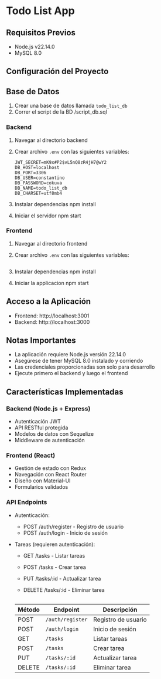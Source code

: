 
# Todo List App

## Requisitos Previos
- Node.js v22.14.0
- MySQL 8.0

## Configuración del Proyecto

## Base de Datos
1. Crear una base de datos llamada `todo_list_db`
2. Correr el script de la BD
    /script_db.sql

### Backend

1. Navegar al directorio backend
2. Crear archivo `.env` con las siguientes variables:
    ```PORT=3000
    JWT_SECRET=mK9x#P2$vL5nQ8zR4jH7@wY2
    DB_HOST=localhost
    DB_PORT=3306
    DB_USER=constantino
    DB_PASSWORD=cokuva
    DB_NAME=todo_list_db
    DB_CHARSET=utf8mb4

3. Instalar dependencias
    npm install

4. Iniciar el servidor
    npm start

### Frontend

1. Navegar al directorio frontend
2. Crear archivo `.env` con las siguientes variables:
    ```PORT=3001

3. Instalar dependencias
    npm install

4. Iniciar la applicacion
    npm start



## Acceso a la Aplicación
- Frontend: http://localhost:3001
- Backend: http://localhost:3000



## Notas Importantes
- La aplicación requiere Node.js versión 22.14.0
- Asegúrese de tener MySQL 8.0 instalado y corriendo
- Las credenciales proporcionadas son solo para desarrollo
- Ejecute primero el backend y luego el frontend




## Características Implementadas

### Backend (Node.js + Express)
- Autenticación JWT
- API RESTful protegida
- Modelos de datos con Sequelize
- Middleware de autenticación

### Frontend (React)
- Gestión de estado con Redux
- Navegación con React Router
- Diseño con Material-UI
- Formularios validados

### API Endpoints
- Autenticación:
  - POST /auth/register - Registro de usuario
  - POST /auth/login - Inicio de sesión

- Tareas (requieren autenticación):
  - GET /tasks - Listar tareas
  - POST /tasks - Crear tarea
  - PUT /tasks/:id - Actualizar tarea
  - DELETE /tasks/:id - Eliminar tarea




    ```markdown
   | Método | Endpoint             | Descripción                  |
   | ------ | -------------------- | ---------------------------- |
   | POST   | `/auth/register`    | Registro de usuario          |
   | POST   | `/auth/login`       | Inicio de sesión             |
   | GET    | `/tasks`            | Listar tareas                |
   | POST   | `/tasks`            | Crear tarea                  |
   | PUT    | `/tasks/:id`        | Actualizar tarea             |
   | DELETE | `/tasks/:id`        | Eliminar tarea               |